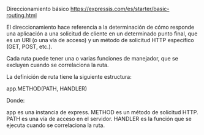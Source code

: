 Direccionamiento básico
https://expressjs.com/es/starter/basic-routing.html

El direccionamiento hace referencia a la determinación de cómo responde una aplicación a una solicitud de cliente en un determinado punto final, que es un URI (o una vía de acceso) y un método de solicitud HTTP específico (GET, POST, etc.).

Cada ruta puede tener una o varias funciones de manejador, que se excluyen cuando se correlaciona la ruta.

La definición de ruta tiene la siguiente estructura:


app.METHOD(PATH, HANDLER)

Donde:

app es una instancia de express.
METHOD es un método de solicitud HTTP.
PATH es una vía de acceso en el servidor.
HANDLER es la función que se ejecuta cuando se correlaciona la ruta.
